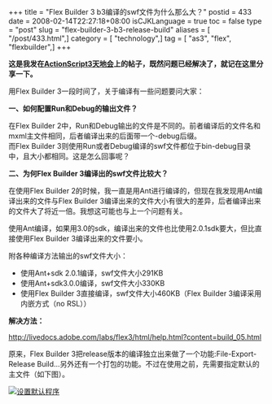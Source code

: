 +++
title = "Flex Builder 3 b3编译的swf文件为什么那么大？"
postid = 433
date = 2008-02-14T22:27:18+08:00
isCJKLanguage = true
toc = false
type = "post"
slug = "flex-builder-3-b3-release-build"
aliases = [ "/post/433.html",]
category = [ "technology",]
tag = [ "as3", "flex", "flexbuilder",]
+++


**这是我发在[ActionScript3天地会](http://bbs.actionscript3.cn/thread-3412-1-1.html)上的帖子，既然问题已经解决了，就记在这里分享一下。**

用Flex Builder 3一段时间了，关于编译有一些问题要问大家：

**一、如何配置Run和Debug的输出文件？**

在Flex Builder
2中，Run和Debug输出的文件是不同的。前者编译后的文件名和mxml主文件相同，后者编译出来的后面带一个-debug后缀。  
而Flex Builder
3则使用Run或者Debug编译的swf文件都位于bin-debug目录中，且大小都相同。这是怎么回事呢？

**二、为何Flex Builder 3编译出的swf文件比较大？**  
<!--more-->  
在使用Flex Builder
2的时候，我一直是用Ant进行编译的，但现在我发现用Ant编译出来的文件与Flex
Builder
3编译出来的文件大小有很大的差异，后者编译出来的文件大了将近一倍。我想这可能也与上一个问题有关。

使用Ant编译，如果用3.0的sdk，编译出来的文件也比使用2.0.1sdk要大，但比直接使用Flex
Builder 3编译出来的文件要小。

附各种编译方法输出的swf文件大小：

-   使用Ant+sdk 2.0.1编译，swf文件大小291KB
-   使用Ant+sdk3.0.0编译，swf文件大小330KB
-   使用Flex Builder 3直接编译，swf文件大小460KB（Flex Builder
    3编译采用内嵌方式（no RSL））

**解决方法：**  

<http://livedocs.adobe.com/labs/flex3/html/help.html?content=build_05.html>

原来，Flex Builder
3把release版本的编译独立出来做了一个功能:File-Export-Release
Build...另外还有一个打包的功能。不过在使用之前，先需要指定默认的主文件（如下图）。  

[![设置默认程序](/uploads/2008/02/_post.gif "设置默认程序")](/uploads/2008/02/post.gif "设置默认程序")

